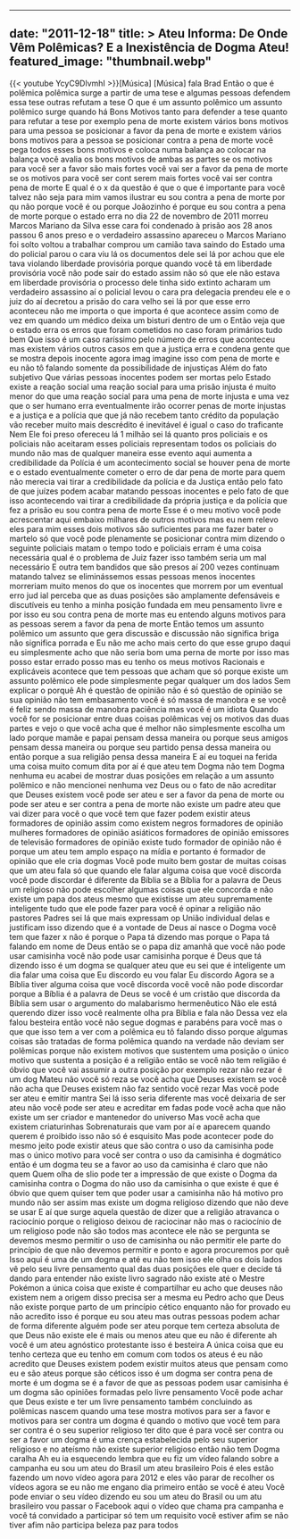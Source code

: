 
---
date: "2011-12-18"
title: > 
    Ateu Informa: De Onde Vêm Polêmicas? E a Inexistência de Dogma Ateu!
featured_image: "thumbnail.webp"
---
{{< youtube YcyC9DlvmhI >}}[Música]
[Música]
fala Brad Então o que é polêmica
polêmica surge a partir de uma tese e
algumas pessoas defendem essa tese
outras refutam a tese O que é um assunto
polêmico um assunto polêmico surge
quando há Bons Motivos tanto para
defender a tese quanto para refutar a
tese por exemplo pena de morte existem
vários bons motivos para uma pessoa se
posicionar a favor da pena de morte e
existem vários bons motivos para a
pessoa se posicionar contra a pena de
morte você pega todos esses bons motivos
e coloca numa balança ao colocar na
balança você avalia os bons motivos de
ambas as partes se os motivos para você
ser a favor são mais fortes você vai ser
a favor da pena de morte se os motivos
para você ser cont serem mais fortes
você vai ser contra pena de morte E qual
é o x da questão é que o que é
importante para você talvez não seja
para mim vamos ilustrar eu sou contra a
pena de morte por qu não porque você é
ou porque Joãozinho é porque eu sou
contra a pena de morte porque o estado
erra no dia 22 de novembro de 2011
morreu Marcos Mariano da Silva esse cara
foi condenado à prisão aos 28 anos
passou 6 anos preso e o verdadeiro
assassino apareceu o Marcos Mariano foi
solto voltou a trabalhar comprou um
camião tava saindo do Estado uma
do policial parou o cara viu lá os
documentos dele sei lá por achou que ele
tava violando liberdade provisória
porque quando você tá em liberdade
provisória você não pode sair do estado
assim não só que ele não estava em
liberdade provisória o processo dele
tinha sido extinto acharam um verdadeiro
assassino aí o policial levou o cara pra
delegacia prendeu ele e o juiz do
 aí decretou a prisão do cara
velho sei lá por que esse erro aconteceu
não me importa o que importa é que
acontece assim como de vez em quando um
médico deixa um bisturi dentro de um o
 Então veja que o estado erra os
erros que foram cometidos no caso foram
primários tudo bem Que isso é um caso
raríssimo pelo número de erros que
aconteceu mas existem vários outros
casos em que a justiça erra e condena
gente que se mostra depois inocente
agora imag imagine isso com pena de
morte e eu não tô falando somente da
possibilidade de injustiças Além do fato
subjetivo Que várias pessoas inocentes
podem ser mortas pelo Estado existe a
reação social uma reação social para uma
prisão injusta é muito menor do que uma
reação social para uma pena de morte
injusta e uma vez que o ser humano erra
eventualmente irão ocorrer penas de
morte injustas e a justiça e a polícia
que que já não recebem tanto crédito da
população vão receber muito mais
descrédito é inevitável é igual o caso
do traficante Nem Ele foi preso ofereceu
lá 1 milhão sei lá quanto pros policiais
e os policiais não aceitaram esses
policiais representam todos os policiais
do mundo não mas de qualquer maneira
esse evento aqui aumenta a credibilidade
da Polícia é um acontecimento social se
houver pena de morte e o estado
eventualmente
cometer o erro de dar pena de morte para
quem não merecia vai tirar a
credibilidade da polícia e da Justiça
então pelo fato de que juízes podem
acabar matando pessoas inocentes e pelo
fato de que isso acontecendo vai tirar a
credibilidade da própria justiça e da
polícia que fez a prisão eu sou contra
pena de morte Esse é o meu motivo você
pode acrescentar aqui embaixo milhares
de outros motivos mas eu nem relevo eles
para mim esses dois motivos são
suficientes para me fazer bater o
martelo só que você pode plenamente se
posicionar contra mim dizendo o seguinte
policiais matam o tempo todo e policiais
erram é uma coisa necessária qual é o
problema de Juiz fazer isso também seria
um mal necessário E outra tem bandidos
que são presos aí 200 vezes continuam
matando talvez se eliminássemos essas
pessoas menos inocentes morreriam muito
menos do que os inocentes que morrem por
um eventual erro jud ial perceba que as
duas posições são amplamente defensáveis
e discutíveis eu tenho a minha posição
fundada em meu pensamento livre e por
isso eu sou contra pena de morte mas eu
entendo alguns motivos para as pessoas
serem a favor da pena de morte Então
temos um assunto polêmico um assunto que
gera discussão e discussão não significa
briga não significa porrada e Eu não me
acho mais certo do que esse grupo daqui
eu simplesmente acho que não seria bom
uma perna de morte por isso mas posso
estar errado posso mas eu tenho os meus
motivos Racionais e explicáveis acontece
que tem pessoas que acham que só porque
existe um assunto polêmico ele pode
simplesmente pegar qualquer um dos lados
Sem explicar o porquê Ah é questão de
opinião não é só questão de opinião se
sua opinião não tem embasamento você é
só massa de manobra e se você é feliz
sendo massa de manobra paciência mas
você é um idiota Quando você for se
posicionar entre duas coisas polêmicas
vej os motivos das duas partes e vejo o
que você acha que é melhor não
simplesmente escolha um lado porque
mamãe e papai pensam dessa maneira ou
porque seus amigos pensam dessa maneira
ou porque seu partido pensa dessa
maneira ou então porque a sua religião
pensa dessa maneira E aí eu toquei na
ferida uma coisa muito comum dita por aí
é que ateu tem Dogma não tem Dogma
nenhuma eu acabei de mostrar duas
posições em relação a um assunto
polêmico e não mencionei nenhuma vez
Deus ou o fato de não acreditar que
Deuses existem você pode ser ateu e ser
a favor da pena de morte ou pode ser
ateu e ser contra a pena de morte não
existe um padre ateu que vai dizer para
você o que você tem que fazer podem
existir ateus formadores de opinião
assim como existem negros formadores de
opinião mulheres formadores de opinião
asiáticos formadores de opinião
emissores de televisão formadores de
opinião existe tudo formador de opinião
não é porque um ateu tem amplo espaço na
mídia e portanto é formador de opinião
que ele cria dogmas Você pode muito bem
gostar de muitas coisas que um ateu fala
só que quando ele falar alguma coisa que
você discorda você pode discordar é
diferente da Bíblia se a Bíblia for a
palavra de Deus um religioso não pode
escolher algumas coisas que ele concorda
e não existe um papa dos ateus mesmo que
existisse um ateu supremamente
inteligente tudo que ele pode fazer para
você é opinar a religião não pastores
Padres sei lá que mais expressam
op União individual delas e justificam
isso dizendo que é a vontade de Deus aí
nasce o Dogma você tem que fazer x não é
porque o Papa tá dizendo mas porque o
Papa tá falando em nome de Deus então se
o papa diz amanhã que você não pode usar
camisinha você não pode usar camisinha
porque é Deus que tá dizendo isso é um
dogma se qualquer ateu que eu sei que é
inteligente um dia falar uma coisa que
Eu discordo eu vou falar Eu discordo
Agora se a Bíblia tiver alguma coisa que
você discorda você você não pode
discordar porque a Bíblia é a palavra de
Deus se você é um cristão que discorda
da Bíblia sem usar o argumento do
malabarismo hermenêutico Não ele está
querendo dizer isso você realmente olha
pra Bíblia e fala não Dessa vez ela
falou besteira então você não segue
dogmas e parabéns para você mas o que
que isso tem a ver com a polêmica eu tô
falando disso porque algumas coisas são
tratadas de forma polêmica quando na
verdade não deviam ser polêmicas porque
não existem motivos que sustentem uma
posição o único motivo que sustenta a
posição é a religião então se você não
tem religião é óbvio que você vai
assumir a outra posição por exemplo
rezar não rezar é um dog
Mateu não você só reza se você acha que
Deuses existem se você não acha que
Deuses existem não faz sentido você
rezar Mas você pode ser ateu e emitir
mantra Sei lá isso seria diferente mas
você deixaria de ser ateu não você pode
ser ateu e acreditar em fadas pode você
acha que não existe um ser criador e
mantenedor do universo Mas você acha que
existem criaturinhas Sobrenaturais que
vam por aí e aparecem quando querem é
proibido isso não só é esquisito Mas
pode acontecer pode do mesmo jeito pode
existir ateus que são contra o uso da
camisinha pode mas o único motivo para
você ser contra o uso da camisinha é
dogmático então é um dogma teu se a
favor ao uso da camisinha é claro que
não quem Quem olha de slio pode ter a
impressão de que existe o Dogma da
camisinha contra o Dogma do não uso da
camisinha o que existe é que é óbvio que
quem quiser tem que poder usar a
camisinha não há motivo pro mundo não
ser assim mas existe um dogma religioso
dizendo que não deve se usar E aí que
surge aquela questão de dizer que a
religião atravanca o raciocínio porque o
religioso deixou de raciocinar não mas o
raciocínio de um religioso pode não são
todos mas acontece ele não se pergunta
se devemos mesmo permitir o uso de
camisinha ou não permitir ele parte do
princípio de que não devemos permitir e
ponto e agora procuremos por quê Isso
aqui é uma de um dogma e até eu
não tem isso ele olha os dois lados vê
pelo seu livre pensamento qual das duas
posições ele quer e decide tá dando para
entender não existe livro sagrado não
existe até o Mestre Pokémon a única
coisa que existe é compartilhar eu acho
que deuses não existem nem a origem
disso precisa ser a mesma eu Pedro acho
que Deus não existe porque parto de um
princípio cético enquanto não for
provado eu não acredito isso é porque eu
sou ateu mas outras pessoas podem achar
de forma diferente alguém pode ser ateu
porque tem certeza absoluta de que Deus
não existe ele é mais ou menos ateu que
eu não é diferente ah você é um ateu
agnóstico protestante isso é besteira A
única coisa que eu tenho certeza que eu
tenho em comum com todos os ateus é eu
não acredito que Deuses existem podem
existir muitos ateus que pensam como eu
e são ateus porque são céticos isso é um
dogma ser contra pena de morte é um
dogma se é a favor de que as pessoas
podem usar camisinha é um
dogma são opiniões formadas pelo livre
pensamento Você pode achar que Deus
existe e ter um livre pensamento também
concluindo as polêmicas nascem quando
uma tese mostra motivos para ser a favor
e motivos para ser contra um dogma é
quando o motivo que você tem para ser
contra é o seu superior religioso ter
dito que é para você ser contra ou ser a
favor um dogma é uma crença estabelecida
pelo seu superior religioso e no ateísmo
não existe superior religioso então não
tem
Dogma
caralha Ah eu ia esquecendo lembra que
eu fiz um vídeo falando sobre a campanha
eu sou um ateu do Brasil um ateu
brasileiro Pois é eles estão fazendo um
novo vídeo agora para 2012 e eles vão
parar de recolher os vídeos agora se eu
não me engano dia primeiro então se você
é ateu Você pode enviar o seu vídeo
dizendo eu sou um ateu do Brasil ou um
atu brasileiro vou passar o Facebook
aqui o vídeo que chama pra campanha e
você tá convidado a participar só tem um
requisito você estiver afim se não tiver
afim não participa beleza paz para todos